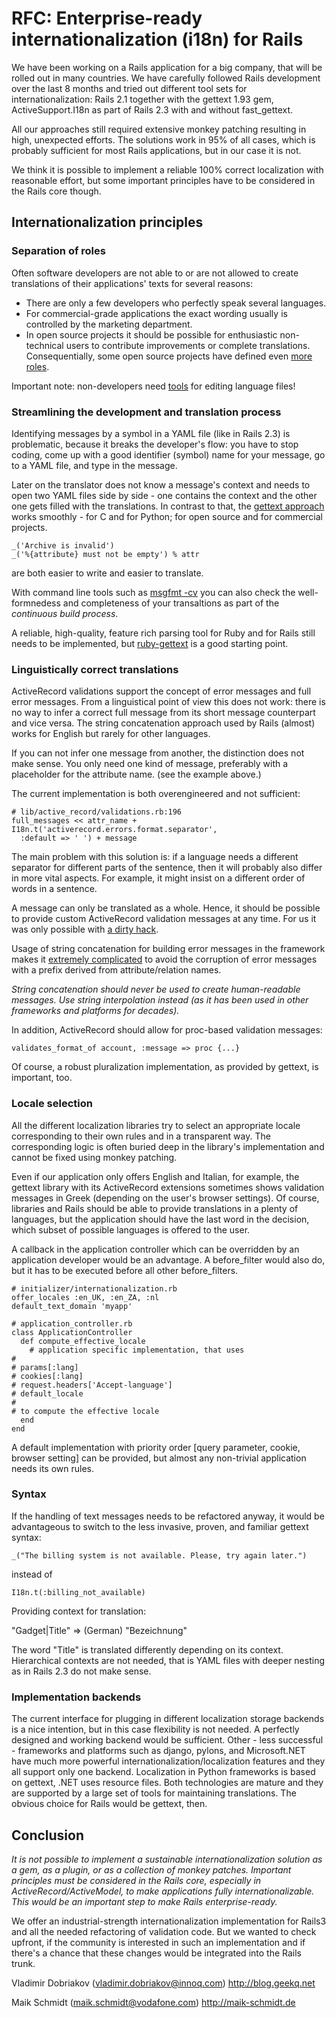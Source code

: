RFC: Enterprise-ready internationalization (i18n) for Rails
===========================================================

We have been working on a Rails application for a big company, that will be
rolled out in many countries. We have carefully followed Rails development over
the last 8 months and tried out different tool sets for internationalization:
Rails 2.1 together with the gettext 1.93 gem, ActiveSupport.I18n as part of
Rails 2.3 with and without fast_gettext.

All our approaches still required extensive monkey patching resulting in high,
unexpected efforts. The solutions work in 95% of all cases, which is probably
sufficient for most Rails applications, but in our case it is not.

We think it is possible to implement a reliable 100% correct localization with
reasonable effort, but some important principles have to be considered in the
Rails core though.


Internationalization principles
-------------------------------

### Separation of roles

Often software developers are not able to or are not allowed to create
translations of their applications' texts for several reasons:

* There are only a few developers who perfectly speak several languages.
* For commercial-grade applications the exact wording usually is controlled by
  the marketing department.
* In open source projects it should be possible for enthusiastic non-technical
  users to contribute improvements or complete translations. Consequentially,
  some open source projects have defined even [more roles][gnome-roles].

Important note: non-developers need [tools][poedit] for editing language files!


### Streamlining the development and translation process

Identifying messages by a symbol in a YAML file (like in Rails 2.3) is
problematic, because it breaks the developer's flow: you have to stop coding,
come up with a good identifier (symbol) name for your message, go to a YAML
file, and type in the message.

Later on the translator does not know a message's context and needs to open
two YAML files side by side - one contains the context and the other one gets
filled with the translations. In contrast to that, the [gettext
approach][gettext-approach] works smoothly - for C and for Python; for open
source and for commercial projects.

    _('Archive is invalid')
    _('%{attribute} must not be empty') % attr

are both easier to write and easier to translate.

With command line tools such as [msgfmt -cv][msgfmt] you can also check the
well-formnedess and completeness of your transaltions as part of the
*continuous build process*.

A reliable, high-quality, feature rich parsing tool for Ruby and for Rails
still needs to be implemented, but [ruby-gettext][] is a good starting point.


### Linguistically correct translations

ActiveRecord validations support the concept of error messages and full error
messages. From a linguistical point of view this does not work: there is no
way to infer a correct full message from its short message counterpart and
vice versa. The string concatenation approach used by Rails (almost) works for
English but rarely for other languages. 

If you can not infer one message from another, the distinction does not make
sense. You only need one kind of message, preferably with a placeholder for
the attribute name. (see the example above.)

The current implementation is both overengineered and not sufficient:

    # lib/active_record/validations.rb:196
    full_messages << attr_name + I18n.t('activerecord.errors.format.separator',
      :default => ' ') + message

The main problem with this solution is: if a language needs a different
separator for different parts of the sentence, then it will probably also
differ in more vital aspects. For example, it might insist on a different
order of words in a sentence.

A message can only be translated as a whole. Hence, it should be possible to
provide custom ActiveRecord validation messages at any time. For us it was
only possible with [a dirty hack][custom-validation-messages].

Usage of string concatenation for building error messages in the framework
makes it [extremely complicated][remove-prefix] to avoid the corruption of
error messages with a prefix derived from attribute/relation names.

*String concatenation should never be used to create human-readable messages.
Use string interpolation instead (as it has been used in other frameworks and
platforms for decades).*

In addition, ActiveRecord should allow for proc-based validation messages:

    validates_format_of account, :message => proc {...}

Of course, a robust pluralization implementation, as provided by gettext, is
important, too.


### Locale selection

All the different localization libraries try to select an appropriate locale
corresponding to their own rules and in a transparent way. The corresponding
logic is often buried deep in the library's implementation and cannot be fixed
using monkey patching.

Even if our application only offers English and Italian, for example, the
gettext library with its ActiveRecord extensions sometimes shows validation
messages in Greek (depending on the user's browser settings). Of course,
libraries and Rails should be able to provide translations in a plenty of
languages, but the application should have the last word in the decision,
which subset of possible languages is offered to the user.

A callback in the application controller which can be overridden by an
application developer would be an advantage. A before_filter would also do,
but it has to be executed before all other before_filters.

    # initializer/internationalization.rb
    offer_locales :en_UK, :en_ZA, :nl
    default_text_domain 'myapp'

    # application_controller.rb
    class ApplicationController
      def compute_effective_locale
        # application specific implementation, that uses
	#
	# params[:lang]
	# cookies[:lang]
	# request.headers['Accept-language']
	# default_locale
	#
	# to compute the effective locale
      end
    end

A default implementation with priority order [query parameter, cookie, browser
setting] can be provided, but almost any non-trivial application needs its own
rules.


### Syntax

If the handling of text messages needs to be refactored anyway, it would be
advantageous to switch to the less invasive, proven, and familiar gettext
syntax:

    _("The billing system is not available. Please, try again later.")

instead of 

    I18n.t(:billing_not_available)

Providing context for translation:

   "Gadget|Title" => (German) "Bezeichnung"

The word "Title" is translated differently depending on its context.
Hierarchical contexts are not needed, that is YAML files with deeper nesting
as in Rails 2.3 do not make sense.


### Implementation backends

The current interface for plugging in different localization storage backends
is a nice intention, but in this case flexibility is not needed. A perfectly
designed and working backend would be sufficient. Other - less successful -
frameworks and platforms such as django, pylons, and Microsoft.NET have much
more powerful internationalization/localization features and they all support
only one backend. Localization in Python frameworks is based on gettext, .NET
uses resource files. Both technologies are mature and they are supported by a
large set of tools for maintaining translations. The obvious choice for Rails
would be gettext, then.


Conclusion
----------

*It is not possible to implement a sustainable internationalization solution as
a gem, as a plugin, or as a collection of monkey patches. Important principles
must be considered in the Rails core, especially in ActiveRecord/ActiveModel,
to make applications fully internationalizable. This would be an important 
step to make Rails enterprise-ready.*

We offer an industrial-strength internationalization implementation for Rails3
and all the needed refactoring of validation code. But we wanted to check
upfront, if the community is interested in such an implementation and if
there's a chance that these changes would be integrated into the Rails trunk.

Vladimir Dobriakov (vladimir.dobriakov@innoq.com)
http://blog.geekq.net

Maik Schmidt (maik.schmidt@vodafone.com)
http://maik-schmidt.de
 

[gnome-roles]: http://live.gnome.org/TranslationProject/LocalisationGuide#head-99ad8844377d7c12dcff787e4701d6109bdce69b 
[poedit]: http://www.poedit.net/
[gettext-approach]: http://www.gnu.org/software/gettext/manual/gettext.html#Mark-Keywords
[msgfmt]: http://www.gnu.org/software/gettext/manual/gettext.html#msgfmt-Invocation
[remove-prefix]: http://blog.geekq.net/2009/04/09/i18n-remove-validation-message-prefix/
[custom-validation-messages]: http://blog.geekq.net/2009/04/08/activerecord-i18n-validation-message/
[ruby-gettext]: http://rubyforge.org/projects/gettext/

